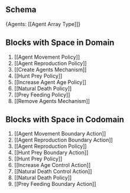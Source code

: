 ## Schema

{Agents: [[Agent Array Type]]}

## Blocks with Space in Domain
1. [[Agent Movement Policy]]
2. [[Agent Reproduction Policy]]
3. [[Create Agents Mechanism]]
4. [[Hunt Prey Policy]]
5. [[Increase Agent Age Policy]]
6. [[Natural Death Policy]]
7. [[Prey Feeding Policy]]
8. [[Remove Agents Mechanism]]

## Blocks with Space in Codomain
1. [[Agent Movement Boundary Action]]
2. [[Agent Reproduction Boundary Action]]
3. [[Agent Reproduction Policy]]
4. [[Hunt Prey Boundary Action]]
5. [[Hunt Prey Policy]]
6. [[Increase Age Control Action]]
7. [[Natural Death Control Action]]
8. [[Natural Death Policy]]
9. [[Prey Feeding Boundary Action]]

